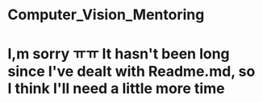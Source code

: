 # Computer_Vision_Mentoring

I,m sorry ㅠㅠ It hasn't been long since I've dealt with Readme.md, so I think I'll need a little more time
===============================================================================================================
